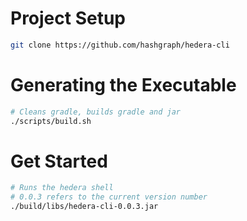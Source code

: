 Project Setup
===

```bash
git clone https://github.com/hashgraph/hedera-cli
```

Generating the Executable
===

```bash
# Cleans gradle, builds gradle and jar
./scripts/build.sh
```

Get Started
===

```bash
# Runs the hedera shell
# 0.0.3 refers to the current version number
./build/libs/hedera-cli-0.0.3.jar
```